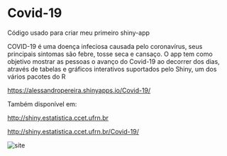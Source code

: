# Covid-19
Código usado para criar meu primeiro shiny-app

COVID-19 é uma doença infeciosa causada pelo coronavírus, seus principais sintomas são febre, tosse seca e cansaço.
O app tem como objetivo mostrar as pessoas o avanço do Covid-19 ao decorrer dos dias, através de tabelas e gráficos interativos suportados pelo Shiny, um dos vários pacotes do R

https://alessandropereira.shinyapps.io/Covid-19/

Também disponível em:

http://shiny.estatistica.ccet.ufrn.br

http://shiny.estatistica.ccet.ufrn.br/Covid-19/

![site](https://user-images.githubusercontent.com/50224653/87813698-cbbb6080-c838-11ea-949b-8a56a42473bf.PNG)


